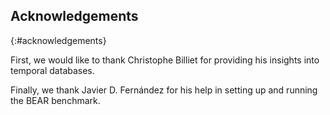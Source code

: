 ## Acknowledgements
{:#acknowledgements}

First, we would like to thank Christophe Billiet for providing his insights into temporal databases.
<!---Secondly, we thank Giorgos Flouris for his comments on the structure and contents of this article.)-->
Finally, we thank Javier D. Fernández for his help in setting up and running the BEAR benchmark.
